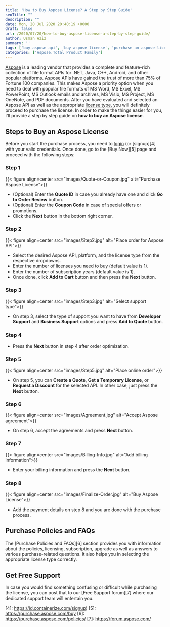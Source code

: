 ```yaml
---
title: 'How to Buy Aspose License? A Step by Step Guide'
seoTitle: ""
description: ""
date: Mon, 20 Jul 2020 20:40:19 +0000
draft: false
url: /2020/07/20/how-to-buy-aspose-license-a-step-by-step-guide/
author: Usman Aziz
summary: ''
tags: ['buy aspose api', 'buy aspose license', 'purchase an aspose license']
categories: ['Aspose.Total Product Family']
---
```


[Aspose][1] is a leading vendor that provides a complete and feature-rich collection of file format APIs for .NET, Java, C++, Android, and other popular platforms. Aspose APIs have gained the trust of more than 75% of Fortune 100 companies. This makes Aspose a priority option when you need to deal with popular file formats of MS Word, MS Excel, MS PowerPoint, MS Outlook emails and archives, MS Visio, MS Project, MS OneNote, and PDF documents. After you have evaluated and selected an Aspose API as well as the appropriate [license type][2], you will definitely proceed to purchase the license. In order to make the things easier for you, I'll provide a step by step guide on **how to buy an Aspose license**.

## Steps to Buy an Aspose License

Before you start the purchase process, you need to [login][3] (or [signup][4] with your valid credentials. Once done, go to the [Buy Now][5] page and proceed with the following steps:

### Step 1



{{< figure align=center src="images/Quote-or-Coupon.jpg" alt="Purchase Aspose License">}}


*   (Optional) Enter the **Quote ID** in case you already have one and click **Go to Order Review** button.
*   (Optional) Enter the **Coupon Code** in case of special offers or promotions.
*   Click the **Next** button in the bottom right corner.

### Step 2



{{< figure align=center src="images/Step2.jpg" alt="Place order for Aspose API">}}


*   Select the desired Aspose API, platform, and the license type from the respective dropdowns.
*   Enter the number of licenses you need to buy (default value is 1).
*   Enter the number of subscription years (default value is 1).
*   Once done, click **Add to Cart** button and then press the **Next** button.

### Step 3



{{< figure align=center src="images/Step3.jpg" alt="Select support type">}}


*   On step 3, select the type of support you want to have from **Developer Support** and **Business Support** options and press **Add to Quote** button.

### Step 4

*   Press the **Next** button in step 4 after order optimization.

### Step 5



{{< figure align=center src="images/Step5.jpg" alt="Place online order">}}


*   On step 5, you can **Create a Quote**, **Get a Temporary License**, or **Request a Discount** for the selected API. In other case, just press the **Next** button.

### Step 6



{{< figure align=center src="images/Agreement.jpg" alt="Accept Aspose agreement">}}


*   On step 6, accept the agreements and press **Next** button.

### Step 7



{{< figure align=center src="images/Billing-Info.jpg" alt="Add billing information">}}


*   Enter your billing information and press the **Next** button.

### Step 8



{{< figure align=center src="images/Finalize-Order.jpg" alt="Buy Aspose License">}}


*   Add the payment details on step 8 and you are done with the purchase process.

## Purchase Policies and FAQs

The [Purchase Policies and FAQs][6] section provides you with information about the policies, licensing, subscription, upgrade as well as answers to various purchase-related questions. It also helps you in selecting the appropriate license type correctly.

## Get Free Support

In case you would find something confusing or difficult while purchasing the license, you can post that to our [Free Support forum][7] where our dedicated support team will entertain you.




[1]: http://aspose.com
[2]: https://purchase.aspose.com/policies/license-types
[3]: https://id.containerize.com/
[4]: https://id.containerize.com/signup)
[5]: https://purchase.aspose.com/buy
[6]: https://purchase.aspose.com/policies/
[7]: https://forum.aspose.com/





